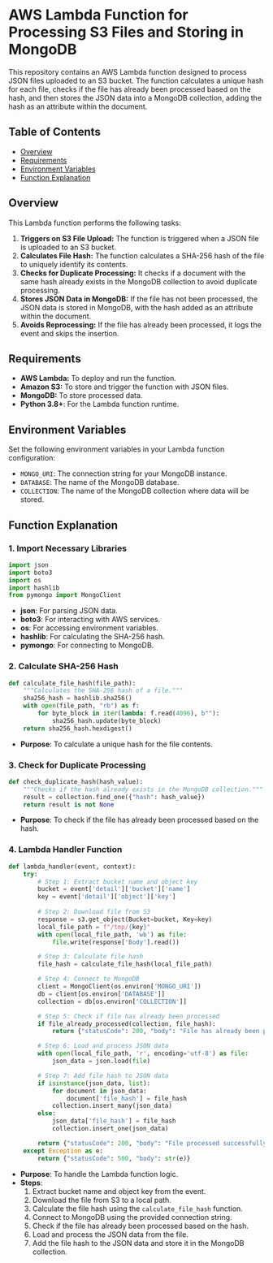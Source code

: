 # AWS Lambda Function for Processing S3 Files and Storing in MongoDB

This repository contains an AWS Lambda function designed to process JSON files uploaded to an S3 bucket. The function calculates a unique hash for each file, checks if the file has already been processed based on the hash, and then stores the JSON data into a MongoDB collection, adding the hash as an attribute within the document.

## Table of Contents
- [Overview](#overview)
- [Requirements](#requirements)
- [Environment Variables](#environment-variables)
- [Function Explanation](#function-explanation)


## Overview

This Lambda function performs the following tasks:
1. **Triggers on S3 File Upload:** The function is triggered when a JSON file is uploaded to an S3 bucket.
2. **Calculates File Hash:** The function calculates a SHA-256 hash of the file to uniquely identify its contents.
3. **Checks for Duplicate Processing:** It checks if a document with the same hash already exists in the MongoDB collection to avoid duplicate processing.
4. **Stores JSON Data in MongoDB:** If the file has not been processed, the JSON data is stored in MongoDB, with the hash added as an attribute within the document.
5. **Avoids Reprocessing:** If the file has already been processed, it logs the event and skips the insertion.

## Requirements

- **AWS Lambda:** To deploy and run the function.
- **Amazon S3:** To store and trigger the function with JSON files.
- **MongoDB:** To store processed data.
- **Python 3.8+**: For the Lambda function runtime.

## Environment Variables

Set the following environment variables in your Lambda function configuration:

- `MONGO_URI`: The connection string for your MongoDB instance.
- `DATABASE`: The name of the MongoDB database.
- `COLLECTION`: The name of the MongoDB collection where data will be stored.

## Function Explanation

### 1. Import Necessary Libraries
```python
import json
import boto3
import os
import hashlib
from pymongo import MongoClient
```

 - **json**: For parsing JSON data.
 - **boto3**: For interacting with AWS services.
 - **os**: For accessing environment variables.
 - **hashlib**: For calculating the SHA-256 hash.
 - **pymongo**: For connecting to MongoDB.

### 2. Calculate SHA-256 Hash
```python
def calculate_file_hash(file_path):
    """Calculates the SHA-256 hash of a file."""
    sha256_hash = hashlib.sha256()
    with open(file_path, "rb") as f:
        for byte_block in iter(lambda: f.read(4096), b""):
            sha256_hash.update(byte_block)
    return sha256_hash.hexdigest()
```

 - **Purpose**: To calculate a unique hash for the file contents.

### 3. Check for Duplicate Processing
```python
def check_duplicate_hash(hash_value):
    """Checks if the hash already exists in the MongoDB collection."""
    result = collection.find_one({"hash": hash_value})
    return result is not None
```

 - **Purpose**: To check if the file has already been processed based on the hash.

### 4. Lambda Handler Function
```python
def lambda_handler(event, context):
    try:
        # Step 1: Extract bucket name and object key
        bucket = event['detail']['bucket']['name']
        key = event['detail']['object']['key']
        
        # Step 2: Download file from S3
        response = s3.get_object(Bucket=bucket, Key=key)
        local_file_path = f"/tmp/{key}"
        with open(local_file_path, 'wb') as file:
            file.write(response['Body'].read())

        # Step 3: Calculate file hash
        file_hash = calculate_file_hash(local_file_path)

        # Step 4: Connect to MongoDB
        client = MongoClient(os.environ['MONGO_URI'])
        db = client[os.environ['DATABASE']]
        collection = db[os.environ['COLLECTION']]

        # Step 5: Check if file has already been processed
        if file_already_processed(collection, file_hash):
            return {"statusCode": 200, "body": "File has already been processed."}

        # Step 6: Load and process JSON data
        with open(local_file_path, 'r', encoding='utf-8') as file:
            json_data = json.load(file)

        # Step 7: Add file hash to JSON data
        if isinstance(json_data, list):
            for document in json_data:
                document['file_hash'] = file_hash
            collection.insert_many(json_data)
        else:
            json_data['file_hash'] = file_hash
            collection.insert_one(json_data)

        return {"statusCode": 200, "body": "File processed successfully."}
    except Exception as e:
        return {"statusCode": 500, "body": str(e)}
```
 - **Purpose**: To handle the Lambda function logic.
 - **Steps**:
    1. Extract bucket name and object key from the event.
    2. Download the file from S3 to a local path.
    3. Calculate the file hash using the `calculate_file_hash` function.
    4. Connect to MongoDB using the provided connection string.
    5. Check if the file has already been processed based on the hash.
    6. Load and process the JSON data from the file.
    7. Add the file hash to the JSON data and store it in the MongoDB collection.


